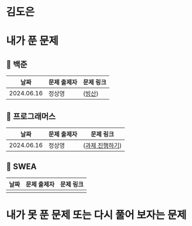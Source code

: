 # 김도은

# 내가 푼 문제

## 🎈 백준
| 날짜 | 문제 출제자 | 문제 링크 | 
|--------|------|----------|
| 2024.06.16 | 정상영 | ([빙산](https://www.acmicpc.net/problem/2573)) |

## 🎀 프로그래머스

| 날짜 | 문제 출제자 | 문제 링크 | 
|--------|------|----------|
| 2024.06.16 | 정상영 | ([과제 진행하기](https://school.programmers.co.kr/learn/courses/30/lessons/176962)) | 

## 🎐 SWEA
| 날짜 | 문제 출제자 | 문제 링크 | 
|--------|------|----------|
|  |  |   | 


# 내가 못 푼 문제 또는 다시 풀어 보자는 문제

